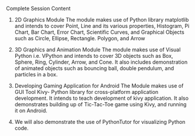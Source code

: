 Complete Session Content

1.	2D Graphics Module
The module makes use of Python library matplotlib and intends to cover Point, Line and its various properties, Histogram, Pi Chart, Bar Chart, Error Chart, Scientific Curves, and Graphical Objects such as Circle, Ellipse, Rectangle. Polygon, and Arrow

2.	3D Graphics and Animation Module
The module makes use of Visual Python i.e. VPython and intends to cover 3D objects such as Box, Sphere, Ring, Cylinder, Arrow, and Cone. It also includes demonstration of animated objects such as bouncing ball, double pendulum, and particles in a box.

3.	Developing Gaming Application for Android
The Module makes use of GUI Tool Kivy- Python library for cross-platform application development. It intends to teach development of kivy application. It also demonstrates building up of Tic-Tac-Toe game using Kivy, and running it on Android.

4.	We will also demonstrate the use of PythonTutor for visualizing Python code.  
